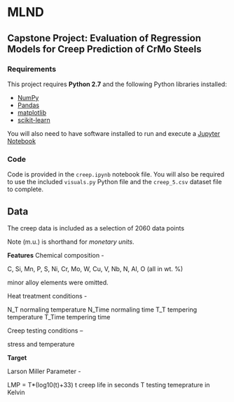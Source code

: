 # MLND
## Capstone Project: Evaluation of Regression Models for Creep Prediction of CrMo Steels

### Requirements

This project requires **Python 2.7** and the following Python libraries installed:

- [NumPy](http://www.numpy.org/)
- [Pandas](http://pandas.pydata.org)
- [matplotlib](http://matplotlib.org/)
- [scikit-learn](http://scikit-learn.org/stable/)

You will also need to have software installed to run and execute a [Jupyter Notebook](http://ipython.org/notebook.html)



### Code

Code is provided in the `creep.ipynb` notebook file. You will also be required to use the included `visuals.py` Python file and the `creep_5.csv` dataset file to complete.



## Data

The creep data is included as a selection of 2060 data points

Note (m.u.) is shorthand for *monetary units*.

**Features**
Chemical composition - 

C, Si, Mn, P, S, Ni, Cr, Mo, W, Cu, V, Nb, N, Al, O (all in wt. %)

minor alloy elements were omitted.

Heat treatment conditions - 

N_T      normaling temperature
N_Time   normaling time
T_T      tempering temperature
T_Time   tempering time

Creep testing conditions – 

stress and temperature

**Target**

Larson Miller Parameter -

LMP = T*(log10(t)+33)
t creep life in seconds
T testing temeprature in Kelvin
